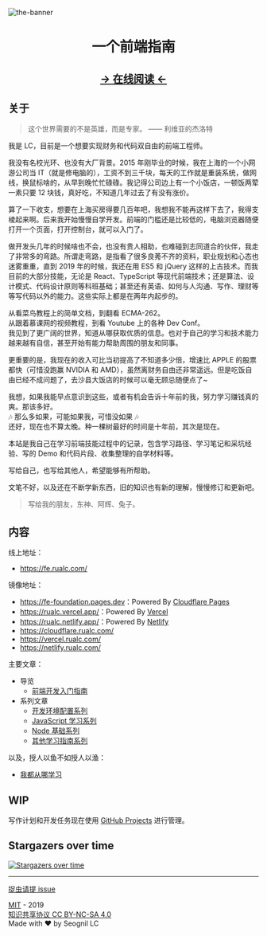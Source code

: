 <p align="center">

![the-banner](./docs/.vuepress/public/geneva-switzerland-narrow.jpg)

</p>

<h1 align="center">一个前端指南</h1>

<h2  align="center">
  <a href='https://fe.rualc.com/'>
  <u>→ 在线阅读 ←</u>
  </a>
</h2>

## 关于

> 这个世界需要的不是英雄，而是专家。 —— 利维亚的杰洛特

我是 LC，目前是一个想要实现财务和代码双自由的前端工程师。

我没有名校光环、也没有大厂背景。2015 年刚毕业的时候，我在上海的一个小网游公司当 IT（就是修电脑的），工资不到三千块，每天的工作就是重装系统，做网线，换鼠标啥的，从早到晚忙忙碌碌。我记得公司边上有一个小饭店，一顿饭两荤一素只要 12 块钱，真好吃，不知道几年过去了有没有涨价。

算了一下收支，想要在上海买房得要几百年吧，我想我不能再这样下去了，我得支棱起来啊。后来我开始慢慢自学开发。前端的门槛还是比较低的，电脑浏览器随便打开一个页面，打开控制台，就可以入门了。

做开发头几年的时候啥也不会，也没有贵人相助，也难碰到志同道合的伙伴，我走了非常多的弯路。所谓走弯路，是指看了很多良莠不齐的资料，职业规划和心态也迷雾重重，直到 2019 年的时候，我还在用 ES5 和 jQuery 这样的上古技术。而我目前的大部分技能，无论是 React、TypeScript 等现代前端技术；还是算法、设计模式、代码设计原则等科班基础；甚至还有英语、如何与人沟通、写作、理财等等写代码以外的能力。这些实际上都是在两年内起步的。

从看菜鸟教程上的简单文档，到翻看 ECMA-262。  
从跟着慕课网的视频教程，到看 Youtube 上的各种 Dev Conf。  
我见到了更广阔的世界，知道从哪获取优质的信息。也对于自己的学习和技术能力越来越有自信，甚至开始有能力帮助周围的朋友和同事。

更重要的是，我现在的收入可比当初提高了不知道多少倍，增速比 APPLE 的股票都快（可惜没跑赢 NVIDIA 和 AMD），虽然离财务自由还非常遥远。但是吃饭自由已经不成问题了，去沙县大饭店的时候可以毫无顾忌随便点了~

我想，如果我能早点意识到这些，或者有机会告诉十年前的我，努力学习赚钱真的爽。那该多好。  
🎶 那么多如果，可能如果我，可惜没如果 🎶  
还好，现在也不算太晚。种一棵树最好的时间是十年前，其次是现在。

本站是我自己在学习前端技能过程中的记录，包含学习路径、学习笔记和采坑经验、写的 Demo 和代码片段、收集整理的自学材料等。

写给自己，也写给其他人，希望能够有所帮助。

文笔不好，以及还在不断学新东西，旧的知识也有新的理解，慢慢修订和更新吧。

> 写给我的朋友，东神、阿辉、兔子。

## 内容

线上地址：

- <https://fe.rualc.com/>

镜像地址：

- <https://fe-foundation.pages.dev>：Powered By [Cloudflare Pages](https://dash.cloudflare.com/8144c624bc3fd1e60ba8932cdf4949e4/pages/view/rualc)
- <https://rualc.vercel.app/>：Powered By [Vercel](https://vercel.com/seognil/rualc)
- <https://rualc.netlify.app/>：Powered By [Netlify](https://app.netlify.com/sites/rualc/overview)
- <https://cloudflare.rualc.com/>
- <https://vercel.rualc.com/>
- <https://netlify.rualc.com/>

主要文章：

- 导览
  - [前端开发入门指南](https://fe.rualc.com/note/frontend-development-cookbook)
- 系列文章
  - [开发环境配置系列](https://fe.rualc.com/workspace/awesome-tools)
  - [JavaScript 学习系列](https://fe.rualc.com/frontend/javascript-foundation)
  - [Node 基础系列](https://fe.rualc.com/frontend/nodejs-basic)
  - [其他学习指南系列](https://fe.rualc.com/study/crash-course-study-skills)

以及，授人以鱼不如授人以渔：

- [我都从哪学习](https://fe.rualc.com/about/where-do-i-learn-from)

## WIP

写作计划和开发任务现在使用 [GitHub Projects](https://github.com/seognil/fe-foundation/projects/1) 进行管理。

## Stargazers over time

[![Stargazers over time](https://starchart.cc/seognil/fe-foundation.svg)](https://starchart.cc/seognil/fe-foundation)

---

[捉虫请提 issue](https://github.com/seognil/fe-foundation/issues/new)

[MIT](LICENSE) - 2019  
[知识共享协议 CC BY-NC-SA 4.0](https://creativecommons.org/licenses/by-nc-sa/4.0/deed.zh)  
Made with ❤️ by Seognil LC
